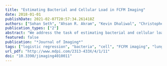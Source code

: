 ```yaml
---
title: "Estimating Bacterial and Cellular Load in FCFM Imaging"
date: 2018-01-01
publishDate: 2021-02-07T20:57:34.261418Z
authors: ["Sohan Seth", "Ahsan R. Akram", "Kevin Dhaliwal", "Christopher K. I. Williams"]
publication_types: ["2"]
abstract: "We address the task of estimating bacterial and cellular load in the human distal lung with fibered confocal fluorescence microscopy (FCFM). In pulmonary FCFM some cells can display autofluorescence, and they appear as disc like objects in the FCFM images, whereas bacteria, although not autofluorescent, appear as bright blinking dots when exposed to a targeted smartprobe. Estimating bacterial and cellular load becomes a challenging task due to the presence of background from autofluorescent human lung tissues, i.e., elastin, and imaging artifacts from motion etc. We create a database of annotated images for both these tasks where bacteria and cells were annotated, and use these databases for supervised learning. We extract image patches around each pixel as features, and train a classifier to predict if a bacterium or cell is present at that pixel. We apply our approach on two datasets for detecting bacteria and cells respectively. For the bacteria dataset, we show that the estimated bacterial load increases after introducing the targeted smartprobe in the presence of bacteria. For the cell dataset, we show that the estimated cellular load agrees with a clinician’s assessment."
featured: false
publication: "*Journal of Imaging*"
tags: ["logistic regression", "bacteria", "cell", "FCFM imaging", "lung", "radial basis function network", "supervised learning"]
url_pdf: "http://www.mdpi.com/2313-433X/4/1/11"
doi: "10.3390/jimaging4010011"
---
```


